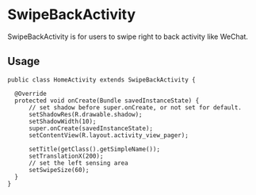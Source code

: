 SwipeBackActivity
=====
SwipeBackActivity is for users to swipe right to back activity like WeChat.

Usage
----
```
public class HomeActivity extends SwipeBackActivity {

  @Override
  protected void onCreate(Bundle savedInstanceState) {
      // set shadow before super.onCreate, or not set for default.
      setShadowRes(R.drawable.shadow);
      setShadowWidth(10);
      super.onCreate(savedInstanceState);
      setContentView(R.layout.activity_view_pager);

      setTitle(getClass().getSimpleName());
      setTranslationX(200);
      // set the left sensing area
      setSwipeSize(60);
  }
}
```

